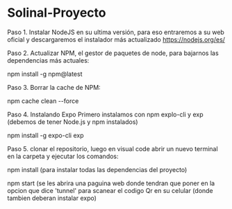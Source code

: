 # Solinal-Proyecto
Paso 1. Instalar NodeJS en su ultima versión, para eso entraremos a su web oficial y descargaremos el instalador más actualizado https://nodejs.org/es/

Paso 2. Actualizar NPM, el gestor de paquetes de node, para bajarnos las dependencias más actuales:

npm install -g npm@latest

Paso 3. Borrar la cache de NPM:

npm cache clean --force


Paso 4. Instalando Expo
Primero instalamos con npm explo-cli y exp (debemos de tener Node.js y npm instalados)

npm install -g expo-cli exp

Paso 5. clonar el repositorio, luego en visual code abrir un nuevo terminal en la carpeta y ejecutar los comandos:

npm install (para instalar todas las dependencias del proyecto)

npm start (se les abrira una paguina web donde tendran que poner en la opcion que dice 'tunnel' para scanear el codigo Qr en su celular (donde tambien deberan instalar expo)
